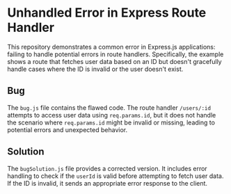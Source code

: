 # Unhandled Error in Express Route Handler

This repository demonstrates a common error in Express.js applications: failing to handle potential errors in route handlers.  Specifically, the example shows a route that fetches user data based on an ID but doesn't gracefully handle cases where the ID is invalid or the user doesn't exist.

## Bug

The `bug.js` file contains the flawed code. The route handler `/users/:id` attempts to access user data using `req.params.id`, but it does not handle the scenario where `req.params.id` might be invalid or missing, leading to potential errors and unexpected behavior.

## Solution

The `bugSolution.js` file provides a corrected version.  It includes error handling to check if the `userId` is valid before attempting to fetch user data.  If the ID is invalid, it sends an appropriate error response to the client.